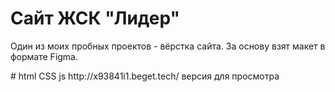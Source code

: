 <h1> Сайт ЖСК "Лидер" </h1>
<p> Один из моих пробных проектов - вёрстка сайта. За основу взят макет в формате Figma. <p>
# html CSS js
http://x93841i1.beget.tech/ версия для просмотра
